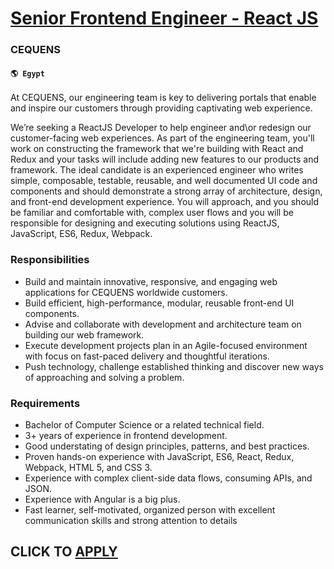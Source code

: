 # [Senior Frontend Engineer - React JS](https://www.remotewlb.com/apply/senior-frontend-engineer-react-js-59961)  
### CEQUENS  
#### `🌎 Egypt`  

At CEQUENS, our engineering team is key to delivering portals that enable and inspire our customers through providing captivating web experience.

We’re seeking a ReactJS Developer to help engineer and\or redesign our customer-facing web experiences. As part of the engineering team, you'll work on constructing the framework that we're building with React and Redux and your tasks will include adding new features to our products and framework. The ideal candidate is an experienced engineer who writes simple, composable, testable, reusable, and well documented UI code and components and should demonstrate a strong array of architecture, design, and front-end development experience. You will approach, and you should be familiar and comfortable with, complex user flows and you will be responsible for designing and executing solutions using ReactJS, JavaScript, ES6, Redux, Webpack.

### Responsibilities

  * Build and maintain innovative, responsive, and engaging web applications for CEQUENS worldwide customers.
  * Build efficient, high-performance, modular, reusable front-end UI components.
  * Advise and collaborate with development and architecture team on building our web framework.
  * Execute development projects plan in an Agile-focused environment with focus on fast-paced delivery and thoughtful iterations.
  * Push technology, challenge established thinking and discover new ways of approaching and solving a problem.

### Requirements

  * Bachelor of Computer Science or a related technical field.
  * 3+ years of experience in frontend development.
  * Good understating of design principles, patterns, and best practices.
  * Proven hands-on experience with JavaScript, ES6, React, Redux, Webpack, HTML 5, and CSS 3.
  * Experience with complex client-side data flows, consuming APIs, and JSON.
  * Experience with Angular is a big plus.
  * Fast learner, self-motivated, organized person with excellent communication skills and strong attention to details

  
## CLICK TO [APPLY](https://www.remotewlb.com/apply/senior-frontend-engineer-react-js-59961)

